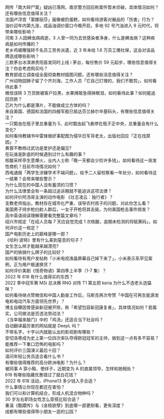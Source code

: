 网传「南大碎尸案」疑凶已落网，南京警方回应称案件暂未侦破，具体情况如何？还有哪些信息值得关注？  
法国卢浮宫「蒙娜丽莎」画像被扔蛋糕，如何看待游客对展品的「伤害」行为？  
油价迎年内第九涨，成品油调价窗口今晚开启，多地 92 号汽油进入 9 元时代，将带来哪些影响？  
河南 3 人因蜱虫病病逝，3 人曾一同为去世感染者净身，什么是蜱虫病？这种疾病是如何传播的？  
老乡鸡被曝强转千名员工劳务派遣，近 3 年未给 1.6 万员工缴社保，这会对该品牌造成哪些影响？  
三款茅台冰淇淋贵阳首发同时上线 i 茅台，每份售价 59 元起步，哪些信息值得关注？你会考虑购买吗？  
教育部成立调查组全面彻查教材插图问题，还有哪些消息值得关注？  
广州动物园狮子留了个齐刘海，工作人员「它自己打理的，我们不敢剪」，如何看待此事？  
微信误转 3 万货款被客户拉黑，水果摊贩急得抹眼泪，如何看待此事？如何能追回货款？  
芯片为什么都是薄片，不能做成立方体的吗？  
来自美国、德国和法国的四艘军舰已抵达芬兰赫尔辛基码头，有哪些信息值得关注？  
一只瓢虫在瓶子里总重量为 5，此时瓢虫起飞悬停在瓶子正中央，总重量会有什么变化?  
如何看待教辅书中雷锋做好事配图为侵华日军背老太，出版社回应「正在找原因」？  
黄蓉不教杨过武功是爱护还是偏见?  
在玩谁是卧底的时候遇到过什么有趣的事？  
核酸采样亭生意爆火，业内人士称「晚一天都会少捡许多钱」，如何看待这一突发性商机？目前市场情况如何？  
西电通报「两学生涉嫌学术不端问题」，给予二人留校察看一年处分，如何看待这一结果？会带来哪些警示？  
为什么现在的中国人没有蓄须的习惯？  
为什么法律里会有一条超过追诉期就不能追诉这项法律？  
如何评价阿汤哥主演的动作电影 《壮志凌云：独行者》？  
支教老师指出，教材存在城市化严重、误导农村孩子的问题，对此你怎么看？  
美国男子持步枪扫射人群后，一女子开枪将其击毙，为何美国枪击事件频发？  
高中英语阅读理解需要看完整篇文章吗？  
绍兴市规定「在绍人员每 7 天应自觉完成 1 次核酸，逾期未检测的将赋黄码」，如何评价这一规定？  
国产电影历史上的巅峰是哪一部？  
《哈利·波特》里有什么美到窒息的句子？  
女生怎么样才能越来越漂亮?  
国产的铁锅什么牌子的比较好？  
如何看待有用户发帖称「小米电视液晶屏幕自己掉下来了」，小米表示系罕见案例，正为用户极速换货？  
如何评价美剧《怪奇物语》第四季上半季（1-7 集）？  
2022 年 618 有什么值得买的东西？  
2022 季中冠军赛 MSi 总决赛 RNG 对阵 T1 第五把 keria 为什么不选老头选猫咪？  
如何看待继点赞微信和中国人勤奋工作后，马斯克再次夸赞「中国在可再生能源发电和电动汽车方面领先世界」？  
博主自曝因曾感染新冠被开除，称「希望包容新冠康复者」，具体情况如何？若属实，公司做法是否违法劳动法？  
《当幸福来敲门》中的「鸡汤」还适合当下社会吗？  
自动翻译最厉害的网站就是 DeepL 吗？  
不带名字，十字以内就能认出的影视剧有哪些？  
安切洛蒂成为史上第一位四次率队夺得欧冠冠军的主帅，做到这一点有多不容易？  
能推荐一下重口恐怖的电影吗？  
如何评价三国演义最后十回？  
请问年轻公务员适合看什么书？  
有哪些值得推荐的高分欧洲电影？为什么？  
被同事 A 穿小鞋、使绊子，近期变为 A 的直属领导，怎样和她相处？  
618 有哪些隐藏优惠错过了就白花钱？  
2022 年 618 活动，iPhone13 多少钱入手合适？  
什么事情让你现在都还在害怕？  
我们可以和计算机结合，形成人机混合物种吗？  
30 岁左右职场女性怎么穿搭比较合适？  
重温《甄嬛传》与《金枝欲孽》到底哪一部更耐看，更有深度？  
成都有哪些值得带小朋友一逛的公园？  
